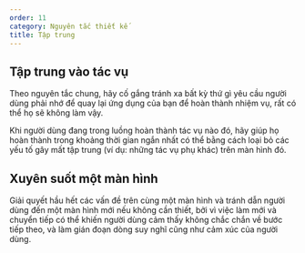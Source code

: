 ```yaml
---
order: 11
category: Nguyên tắc thiết kế
title: Tập trung
---
```


## Tập trung vào tác vụ
Theo nguyên tắc chung, hãy cố gắng tránh xa bất kỳ thứ gì yêu cầu người dùng phải nhớ để quay lại ứng dụng của bạn để hoàn thành nhiệm vụ, rất có thể họ sẽ không làm vậy.

Khi người dùng đang trong luồng hoàn thành tác vụ nào đó, hãy giúp họ hoàn thành trong khoảng thời gian ngắn nhất có thể bằng cách loại bỏ các yếu tố gây mất tập trung (ví dụ: những tác vụ phụ khác) trên màn hình đó.


## Xuyên suốt một màn hình
Giải quyết hầu hết các vấn đề trên cùng một màn hình và tránh dẫn người dùng đến một màn hình mới nếu không cần thiết, bởi vì việc làm mới và chuyển tiếp có thể khiến người dùng cảm thấy không chắc chắn về bước tiếp theo, và làm gián đoạn dòng suy nghĩ cũng như cảm xúc của người dùng.
